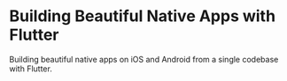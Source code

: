 # Building Beautiful Native Apps with Flutter
Building beautiful native apps on iOS and Android from a single codebase with Flutter.
